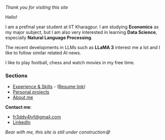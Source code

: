 *Thank you for visiting this site*

Hello!  

I am a prefinal year student at IIT Kharagpur. I am studying **Economics** as my major subject, but I am also very interested in learning **Data Science**, especially **Natural Language Processing**.  

The recent developments in LLMs such as **LLaMA 3** interest me a lot and I like to follow similar related AI news.  

I like to play football, chess and watch movies in my free time.

### Sections

- [Experience & Skills](./experience.md) - ([Resume link](https://drive.google.com/drive/folders/1PwrmFMD2IPm4czj8oDa8adeMNne-dif9?usp=sharing))
- [Personal projects](./projects.md)
- [About me](./about.md) 

**Contact me**:
- [fr3ddy4lyf@gmail.com](mailto:fr3ddy4lyf@gmail.com)
- [LinkedIn](https://www.linkedin.com/in/anmolkr23/)
  
*Bear with me, this site is still under construction😪*
